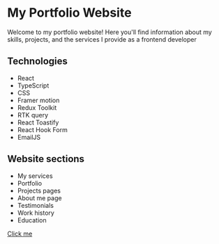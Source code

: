 # My Portfolio Website

Welcome to my portfolio website! Here you'll find information about my skills, projects, and the services I provide as a frontend developer

## Technologies

- React
- TypeScript
- CSS
- Framer motion
- Redux Toolkit
- RTK query
- React Toastify
- React Hook Form
- EmailJS

## Website sections

- My services
- Portfolio
- Projects pages
- About me page
- Testimonials
- Work history
- Education

[Click me](https://www.vladfrontend.pro/)
